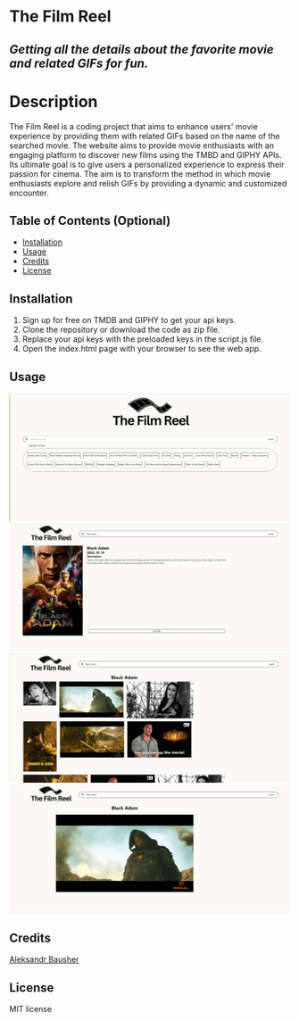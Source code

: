 # The Film Reel
## *Getting all the details about the favorite movie and related GIFs for fun.*

# Description
The Film Reel is a coding project that aims to enhance users' movie experience by providing them with related GIFs based on the name of the searched movie. The website aims to provide movie enthusiasts with an engaging platform to discover new films using the TMBD and GIPHY APIs. Its ultimate goal is to give users a personalized experience to express their passion for cinema. The aim is to transform the method in which movie enthusiasts explore and relish GIFs by providing a dynamic and customized encounter.

## Table of Contents (Optional)

- [Installation](#installation)
- [Usage](#usage)
- [Credits](#credits)
- [License](#license)


## Installation
1. Sign up for free on TMDB and GIPHY to get your api keys.
2. Clone the repository or download the code as zip file.
3. Replace your api keys with the preloaded keys in the script.js file.
4. Open the index.html page with your browser to see the web app.

## Usage

![alt text](images/screenshot.png)
![alt text](images/screenshot2.png)
![alt text](images/screenshot3.png)
![alt text](images/screenshot4.png)

## Credits

[Aleksandr Bausher](https://www.github.com/aleksandrbausher)

## License
MIT license
